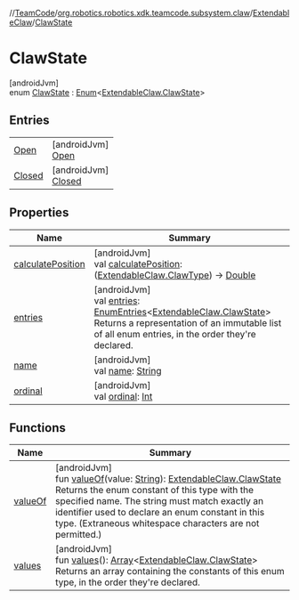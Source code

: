 //[TeamCode](../../../../index.md)/[org.robotics.robotics.xdk.teamcode.subsystem.claw](../../index.md)/[ExtendableClaw](../index.md)/[ClawState](index.md)

# ClawState

[androidJvm]\
enum [ClawState](index.md) : [Enum](https://kotlinlang.org/api/latest/jvm/stdlib/kotlin/-enum/index.html)&lt;[ExtendableClaw.ClawState](index.md)&gt;

## Entries

| | |
|---|---|
| [Open](-open/index.md) | [androidJvm]<br>[Open](-open/index.md) |
| [Closed](-closed/index.md) | [androidJvm]<br>[Closed](-closed/index.md) |

## Properties

| Name | Summary |
|---|---|
| [calculatePosition](calculate-position.md) | [androidJvm]<br>val [calculatePosition](calculate-position.md): ([ExtendableClaw.ClawType](../-claw-type/index.md)) -&gt; [Double](https://kotlinlang.org/api/latest/jvm/stdlib/kotlin/-double/index.html) |
| [entries](entries.md) | [androidJvm]<br>val [entries](entries.md): [EnumEntries](https://kotlinlang.org/api/latest/jvm/stdlib/kotlin.enums/-enum-entries/index.html)&lt;[ExtendableClaw.ClawState](index.md)&gt;<br>Returns a representation of an immutable list of all enum entries, in the order they're declared. |
| [name](../-claw-state-update/-both/index.md#-372974862%2FProperties%2F863896225) | [androidJvm]<br>val [name](../-claw-state-update/-both/index.md#-372974862%2FProperties%2F863896225): [String](https://kotlinlang.org/api/latest/jvm/stdlib/kotlin/-string/index.html) |
| [ordinal](../-claw-state-update/-both/index.md#-739389684%2FProperties%2F863896225) | [androidJvm]<br>val [ordinal](../-claw-state-update/-both/index.md#-739389684%2FProperties%2F863896225): [Int](https://kotlinlang.org/api/latest/jvm/stdlib/kotlin/-int/index.html) |

## Functions

| Name | Summary |
|---|---|
| [valueOf](value-of.md) | [androidJvm]<br>fun [valueOf](value-of.md)(value: [String](https://kotlinlang.org/api/latest/jvm/stdlib/kotlin/-string/index.html)): [ExtendableClaw.ClawState](index.md)<br>Returns the enum constant of this type with the specified name. The string must match exactly an identifier used to declare an enum constant in this type. (Extraneous whitespace characters are not permitted.) |
| [values](values.md) | [androidJvm]<br>fun [values](values.md)(): [Array](https://kotlinlang.org/api/latest/jvm/stdlib/kotlin/-array/index.html)&lt;[ExtendableClaw.ClawState](index.md)&gt;<br>Returns an array containing the constants of this enum type, in the order they're declared. |
